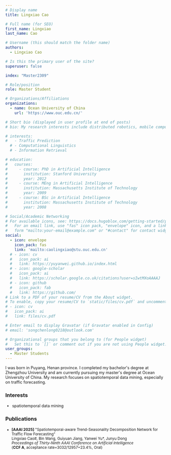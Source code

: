 ```yaml
---
# Display name
title: Lingxiao Cao

# Full name (for SEO)
first_name: Lingxiao
last_name: Cao

# Username (this should match the folder name)
authors:
  - Lingxiao Cao

# Is this the primary user of the site?
superuser: false

index: "Master2309"

# Role/position
role: Master Student

# Organizations/Affiliations
organizations:
  - name: Ocean University of China
    url: 'https://www.ouc.edu.cn/'

# Short bio (displayed in user profile at end of posts)
# bio: My research interests include distributed robotics, mobile computing and programmable matter.

# interests:
#   - Traffic Prediction
  # - Computational Linguistics
  # - Information Retrieval

# education:
#   courses:
#     - course: PhD in Artificial Intelligence
#       institution: Stanford University
#       year: 2012
#     - course: MEng in Artificial Intelligence
#       institution: Massachusetts Institute of Technology
#       year: 2009
#     - course: BSc in Artificial Intelligence
#       institution: Massachusetts Institute of Technology
#       year: 2008

# Social/Academic Networking
# For available icons, see: https://docs.hugoblox.com/getting-started/page-builder/#icons
#   For an email link, use "fas" icon pack, "envelope" icon, and a link in the
#   form "mailto:your-email@example.com" or "#contact" for contact widget.
social:
  - icon: envelope
    icon_pack: fas
    link: 'mailto:caolingxiao@stu.ouc.edu.cn'
  # - icon: cv
  #   icon_pack: ai
  #   link: https://yuyanwei.github.io/index.html
  # - icon: google-scholar
  #   icon_pack: ai
  #   link: https://scholar.google.co.uk/citations?user=sIwtMXoAAAAJ
  # - icon: github
  #   icon_pack: fab
  #   link: https://github.com/
# Link to a PDF of your resume/CV from the About widget.
# To enable, copy your resume/CV to `static/files/cv.pdf` and uncomment the lines below.
# - icon: cv
#   icon_pack: ai
#   link: files/cv.pdf

# Enter email to display Gravatar (if Gravatar enabled in Config)
# email: 'songchenlong0218@outlook.com'

# Organizational groups that you belong to (for People widget)
#   Set this to `[]` or comment out if you are not using People widget.
user_groups:
  - Master Students
---
```


<div style="font-size: 0.9em;"> <!-- 调小至原字体的90% -->

I was born in Puyang, Henan province. I completed my bachelor's degree at Zhengzhou University and am currently pursuing my master's degree at Ocean University of China. My research focuses on spatiotemporal data mining, especially on traffic forecasting.   

</div>

### Interests
<div style="font-size: 0.9em;"> <!-- 调小至原字体的90% -->

- spatiotemporal data mining

</div>


### Publications
<div style="font-size: 0.83em;"> <!-- 调小至原字体的90% -->

- **[AAAI 2025]** "Spatiotemporal-aware Trend-Seasonality Decomposition Network for Traffic Flow Forecasting"      
  Lingxiao Cao#, Bin Wang, Guiyuan Jiang, Yanwei Yu*, Junyu Dong   
  *Proceedings of Thirty-Ninth AAAI Conference on Artificial Intelligence*   
  (**CCF A**, acceptance rate=3032/12957=23.4%, Oral)   

</div>

